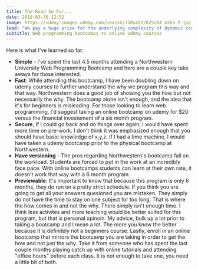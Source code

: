 ```yaml
---
title: The Road So Far... 
date: 2018-03-30 12:52
image: https://udemy-images.udemy.com/course/750x422/625204_436a_2.jpg
lead: "We pay a huge price for the underlying complexity of dynamic code running on a server for every request - a price we could avoid paying entirely when this kind of complexity is not needed." 
subtitle: Web programming bootcamps vs online udemy courses
---
```

Here is what I've learned so far:

 - **Simple** - I've spent the last 4.5 months attending a Northwestern University Web Programming Bootcamp and here are a couple key take aways for those interested. 
- **Fast**: While attending this bootcamp, I have been doubling down on udemy courses to further understand the why we program this way and that way.  Northwestern does a good job of showing you the how but not necessarily the why.  The bootcamp alone isn't enough, and the idea that it's for beginners is misleading.  For those looking to learn web programming, I'd suggest taking an online bootcamp on udemy for $20 versus the financial investement of a six month program.  
- **Secure**, If I could go back and do things over again, I would have spent more time on pre-work.  I don't think it was emphasized enough that you should have basic knowledge of x,y,z.  If I had a time machine, I would have taken a udemy bootcamp prior to the physical bootcamp at Northwestern.  
- **Have versioning** - The pros regarding Northwestern's bootcamp fall on the workload.  Students are forced to put in the work at an incredibly face pace.  With online bootcamps students can learn at their own rate, it doesn't work that way with a 6 month program.  
- **Previewable**: It's important to know that because this program is only 6 months, they do run on a pretty strict schedule.  If you think you are going to get all your answers quesioned you are mistaken.  They simply do not have the time to stay on one subject for too long.  That is where the how comes in and not the why.  There simply isn't enough time.  I think less activites and more teaching would be better suited for this program, but that is personal opinoin.  My advice, bulk up a lot prior to taking a bootcamp and I mean a lot.  The more you know the better because it is definitely not a beginners course.  Lastly, enroll in an online bootcamp that mirrors the bootcamp you are taking in order to get the how and not just the why.  Take it from someone who has spent the last couple months playing catch up with online tutorials and attending "office hours" before each class.  It is not enough to take one, you need a little bit of both.  
                  
    
    